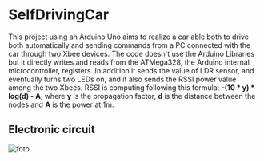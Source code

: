 # SelfDrivingCar
This project using an Arduino Uno aims to realize a car able both to drive both automatically and sending commands from a PC connected with the car through two Xbee devices.
The code doesn't use the Arduino Libraries but it directly writes and reads from the ATMega328, the Arduino internal microcontroller, registers. 
In addition it sends the value of LDR sensor, and eventually turns two LEDs on, and it also sends the RSSI power value among the two Xbees. RSSI is computing following this formula: **-(10 * у) * log(d) - A**, where **y** is the propagation factor, **d** is the distance between the nodes and **A** is the power at 1m.

## Electronic circuit
![foto]("https://github.com/marcozecchini/SelfDrivingCar/master/Images/Circuit.jpg")
